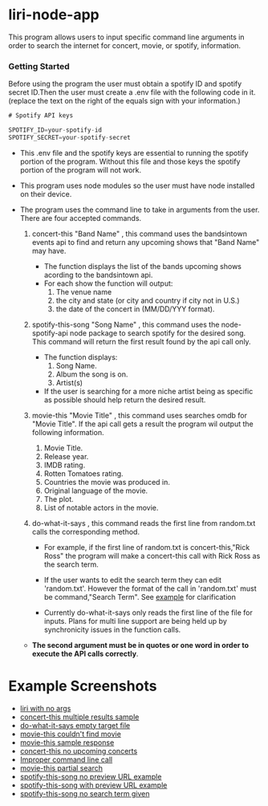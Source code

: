 # liri-node-app
This program allows users to input specific command line arguments in order to search the internet for concert, movie, or spotify, information.

### Getting Started ###
Before using the program the user must obtain a spotify ID and spotify secret ID.Then the user must create a .env file with the following code in it. (replace the text on the right of the equals sign with your information.)

```js
# Spotify API keys

SPOTIFY_ID=your-spotify-id
SPOTIFY_SECRET=your-spotify-secret

```

* This .env file and the spotify keys are essential to running the spotify portion of the program. Without this file and those keys the spotify portion of the program will not work.

* This program uses node modules so the user must have node installed on their device.


* The program uses the command line to take in arguments from the user. There are four accepted commands. 

    1. concert-this "Band Name" , this command uses the bandsintown events api to find and return any upcoming shows that "Band Name" may have.
        * The function displays the list of the bands upcoming shows acording to the bandsintown api.
        * For each show the function will output:
            1. The venue name
            1. the city and state (or city and country if city not in U.S.)
            1. the date of the concert in (MM/DD/YYY format).

    1. spotify-this-song "Song Name" , this command uses the node-spotify-api node package to search spotify for the desired song. This command will return the first result found by the api call only. 
        * The function displays:
            1. Song Name.
            1. Album the song is on.
            1. Artist(s)
        * If the user is searching for a more niche artist being as specific as possible should help return the desired result. 

    1. movie-this "Movie Title" , this command uses searches omdb for "Movie Title". If the api call gets a result the program wil output the following information.
        1. Movie Title.
        1. Release year.
        1. IMDB rating.
        1. Rotten Tomatoes rating.
        1. Countries the movie was produced in.
        1. Original language of the movie.
        1. The plot.
        1. List of notable actors in the movie.
    
    1. do-what-it-says , this command reads the first line from random.txt calls the corresponding method. 
        * For example, if the first line of random.txt is concert-this,"Rick Ross" the program will make a concert-this call with Rick Ross as the search term.

        * If the user wants to edit the search term they can edit 'random.txt'. However the format of the call in 'random.txt' must be command,"Search Term". See [example](./images/do-what-it-says-random-formatting.png) for clarification
        
        * Currently do-what-it-says only reads the first line of the file for inputs. Plans for multi line support are being held up by synchronicity issues in the function calls.
    * **The second argument must be in quotes or one word in order to execute the API calls correctly**.

# Example Screenshots #
* [liri with no args](./images/command-line-no-args.png)
* [concert-this multiple results sample](./images/concert-this-multiple-results.png)
* [do-what-it-says empty target file](./images/do-what-it-says-no-args.png)
* [movie-this couldn't find movie](./images/movie-no-results.png)
* [movie-this sample response](./images/movie-this-example.png)
* [concert-this no upcoming concerts](./images/no-results-final.png)
* [Improper command line call](./images/no-quotes.png)
* [movie-this partial search](./images/partial-match-result.png)
* [spotify-this-song no preview URL example](./images/spotify-example-no-previewURL.png)
* [spotify-this-song with preview URL example](./images/spotify-example-previewURL.png)
* [spotify-this-song no search term given](./images/spotify-no-search-term.png)
